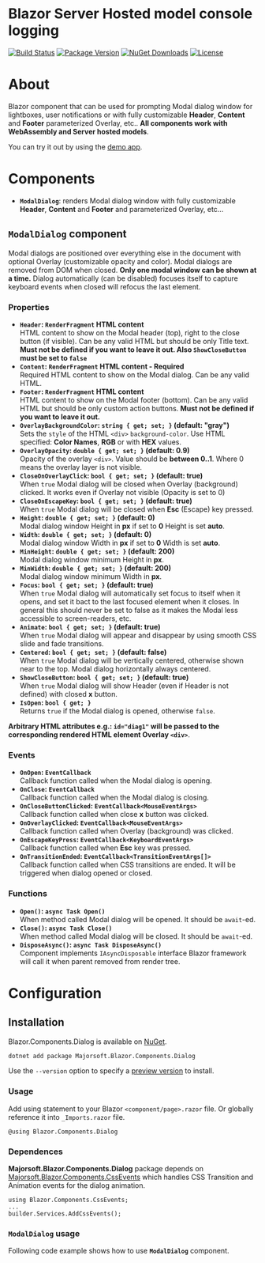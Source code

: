 Blazor Server Hosted model console logging
============
[![Build Status](https://dev.azure.com/major-soft/GitHub/_apis/build/status/blazor-components/blazor-components-build-check)](https://dev.azure.com/major-soft/GitHub/_build/latest?definitionId=6)
[![Package Version](https://img.shields.io/nuget/v/Majorsoft.Blazor.Components.Dialog?label=Latest%20Version)](https://www.nuget.org/packages/Majorsoft.Blazor.Components.Dialog/)
[![NuGet Downloads](https://img.shields.io/nuget/dt/Majorsoft.Blazor.Components.Dialog?label=Downloads)](https://www.nuget.org/packages/Majorsoft.Blazor.Components.Dialog/)
[![License](https://img.shields.io/badge/License-MIT-green.svg)](https://github.com/majorimi/blazor-components/blob/master/LICENSE)

# About

Blazor component that can be used for prompting Modal dialog window for lightboxes, user notifications or with fully customizable **Header**, **Content** and **Footer** parameterized Overlay, etc..
 **All components work with WebAssembly and Server hosted models**. 

You can try it out by using the [demo app](https://blazorextensions.z6.web.core.windows.net/dialog).

# Components

- **`ModalDialog`**: renders Modal dialog window with fully customizable **Header**, **Content** and **Footer** and parameterized Overlay, etc...

## `ModalDialog` component

Modal dialogs are positioned over everything else in the document with optional Overlay (customizable opacity and color). 
Modal dialogs are removed from DOM when closed. **Only one modal window can be shown at a time.**
Dialog automatically (can be disabled) focuses itself to capture keyboard events when closed will refocus the last element.

### Properties
- **`Header`: `RenderFragment` HTML content** <br />
HTML content to show on the Modal header (top), right to the close button (if visible). Can be any valid HTML but should be only Title text. 
**Must not be defined if you want to leave it out. Also `ShowCloseButton` must be set to `false`**
- **`Content`: `RenderFragment` HTML content - Required** <br />
Required HTML content to show on the Modal dialog. Can be any valid HTML.
- **`Footer`: `RenderFragment` HTML content** <br />
HTML content to show on the Modal footer (bottom). Can be any valid HTML but should be only custom action buttons. 
**Must not be defined if you want to leave it out.**
- **`OverlayBackgroundColor`: `string { get; set; }` (default: "gray")** <br />
  Sets the `style` of the HTML `<div>` `background-color`. Use HTML specified: **Color Names**, **RGB** or with **HEX** values.
- **`OverlayOpacity`: `double { get; set; }` (default: 0.9)** <br />
Opacity of the overlay `<div>`. Value should be **between 0..1**. Where 0 means the overlay layer is not visible.
- **`CloseOnOverlayClick`: `bool { get; set; }` (default: true)** <br />
When `true` Modal dialog will be closed when Overlay (background) clicked. It works even if Overlay not visible (Opacity is set to 0)
- **`CloseOnEscapeKey`: `bool { get; set; }` (default: true)** <br />
When `true` Modal dialog will be closed when **Esc** (Escape) key pressed.
- **`Height`: `double { get; set; }` (default: 0)** <br />
Modal dialog window Height in **px** if set to **0** Height is set **auto**.
- **`Width`: `double { get; set; }` (default: 0)** <br />
Modal dialog window Width in **px** if set to **0** Width is set **auto**.
- **`MinHeight`: `double { get; set; }` (default: 200)** <br />
Modal dialog window minimum Height in **px**.
- **`MinWidth`: `double { get; set; }` (default: 200)** <br />
Modal dialog window minimum Width in **px**.
- **`Focus`: `bool { get; set; }` (default: true)** <br />
When `true` Modal dialog will automatically set focus to itself when it opens, and set it bact to the last focused element when it closes. 
In general this should never be set to false as it makes the Modal less accessible to screen-readers, etc.
- **`Animate`: `bool { get; set; }` (default: true)** <br />
When `true` Modal dialog will appear and disappear by using smooth CSS slide and fade transitions.
- **`Centered`: `bool { get; set; }` (default: false)** <br />
When `true` Modal dialog will be vertically centered, otherwise shown near to the top. Modal dialog horizontally always centered.
- **`ShowCloseButton`: `bool { get; set; }` (default: true)** <br />
 When `true` Modal dialog will show Header (even if Header is not defined) with closed **x** button.
- **`IsOpen`: `bool { get; }`** <br />
 Returns `true` if the Modal dialog is opened, otherwise `false`.

**Arbitrary HTML attributes e.g.: `id="diag1"` will be passed to the corresponding rendered HTML element Overlay `<div>`**.

### Events
- **`OnOpen`: `EventCallback`** <br />
Callback function called when the Modal dialog is opening.
- **`OnClose`: `EventCallback`** <br />
Callback function called when the Modal dialog is closing.
- **`OnCloseButtonClicked`: `EventCallback<MouseEventArgs>`** <br />
Callback function called when close **x** button was clicked.
- **`OnOverlayClicked`: `EventCallback<MouseEventArgs>`** <br />
Callback function called when Overlay (background) was clicked.
- **`OnEscapeKeyPress`: `EventCallback<KeyboardEventArgs>`** <br />
Callback function called when **Esc** key was pressed.
- **`OnTransitionEnded`: `EventCallback<TransitionEventArgs[]>`** <br />
Callback function called when CSS transitions are ended. It will be triggered when dialog opened or closed.

### Functions
- **`Open()`: `async Task Open()`** <br />
When method called Modal dialog will be opened. It should be `await`-ed.
- **`Close()`: `async Task Close()`** <br />
When method called Modal dialog will be closed. It should be `await`-ed.
- **`DisposeAsync()`: `async Task DisposeAsync()`** <br />
Component implements `IAsyncDisposable` interface Blazor framework will call it when parent removed from render tree.

# Configuration

## Installation

Blazor.Components.Dialog is available on [NuGet](https://www.nuget.org/packages/Majorsoft.Blazor.Components.Dialog). 

```sh
dotnet add package Majorsoft.Blazor.Components.Dialog
```
Use the `--version` option to specify a [preview version](https://www.nuget.org/packages/Majorsoft.Blazor.Components.Dialog/absoluteLatest) to install.

### Usage

Add using statement to your Blazor `<component/page>.razor` file. Or globally reference it into `_Imports.razor` file.

```
@using Blazor.Components.Dialog
```

### Dependences
**Majorsoft.Blazor.Components.Dialog** package depends on [Majorsoft.Blazor.Components.CssEvents](https://www.nuget.org/packages/Majorsoft.Blazor.Components.CssEvents)
which handles CSS Transition and Animation events for the dialog animation.

```
using Blazor.Components.CssEvents;
...
builder.Services.AddCssEvents();
```

### `ModalDialog` usage
Following code example shows how to use **`ModalDialog`** component.